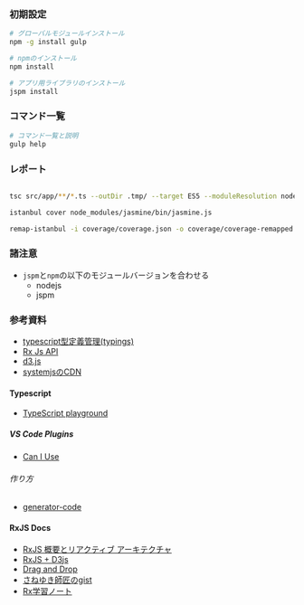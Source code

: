 



### 初期設定


```sh
# グローバルモジュールインストール
npm -g install gulp

# npmのインストール
npm install

# アプリ用ライブラリのインストール
jspm install

```

### コマンド一覧

```sh
# コマンド一覧と説明
gulp help

```

### レポート

```sh

tsc src/app/**/*.ts --outDir .tmp/ --target ES5 --moduleResolution node --sourceMap

istanbul cover node_modules/jasmine/bin/jasmine.js

remap-istanbul -i coverage/coverage.json -o coverage/coverage-remapped.json

```

### 諸注意

 + `jspm`と`npm`の以下のモジュールバージョンを合わせる
   + nodejs
   + jspm

### 参考資料

 + [typescript型定義管理(typings)](https://github.com/typings/typings)
 + [Rx Js API](http://rxmarbles.com/)
 + [d3.js](https://d3js.org/) 
 + [systemjsのCDN](https://cdnjs.com/libraries/systemjs)

#### Typescript

 + [TypeScript playground](http://www.typescriptlang.org/play/)

##### VS Code Plugins

 + [Can I Use](https://marketplace.visualstudio.com/items?itemName=akamud.vscode-caniuse)

###### 作り方

 + [generator-code](https://github.com/Microsoft/vscode-generator-code)

#### RxJS Docs

 + [RxJS 概要とリアクティブ アーキテクチャ](https://speakerdeck.com/dsuket/rxjsgai-yao-toriakuteihu-akitekutiya)
 + [RxJS + D3js](https://github.com/Reactive-Extensions/RxJS/tree/master/examples/d3)
 + [Drag and Drop](https://github.com/Reactive-Extensions/RxJS/blob/master/examples/dragndrop/dragndrop.js) 
 + [さねゆき師匠のgist](https://gist.github.com/saneyuki/be133d505b1eb91b4c72)
 + [Rx学習ノート](http://wilfrem.github.io/learn_rx/index.html)
